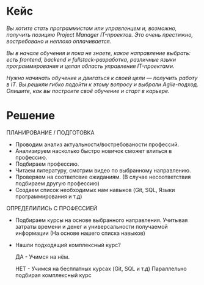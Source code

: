 # Кейс

_Вы хотите стать программистом или управленцем и, возможно, получить позицию Project Manager IT-проектов. Это очень престижно, востребовано и неплохо оплачивается._

_Вы в начале обучения и пока не знаете, какое направление выбрать: есть frontend, backend и fullstack-разработка, различные языки программирования и целая область управления IT-проектами._

_Нужно начинать обучение и двигаться к своей цели — получить работу в IT. Вы решили гибко подойти к этому вопросу и выбрали Agile-подход. Опишите, как вы построите своё обучение и старт в карьере._

# Решение

ПЛАНИРОВАНИЕ / ПОДГОТОВКА

- Проводим анализ актуальности/востребованости профессий.
- Анализируем насколько быстро новичок сможет влиться в профессию.
- Подбираем профессию.
- Читаем литературу, смотрим видео по выбранному направлению.
- Проверяем на соответсвие ожиданиям. (В случае несоответствия подбираем другую профессию)
- Создаем список необходимых нам навыков (Git, SQL, Языки программирования и т.д)

ОПРЕДЕЛИЛИСЬ С ПРОФЕССИЕЙ

- Подбираем курсы на основе выбранного направления. Учитывая затраты времени и денег и универсальности получаемой информации (На основе нашего списка навыков)

* Нашли подходящий комплексный курс?

  ДА - Учимся на нём.

  НЕТ - Учимся на бесплатных курсах (Git, SQL и т.д) Параллельно подбирая комплексный курс

